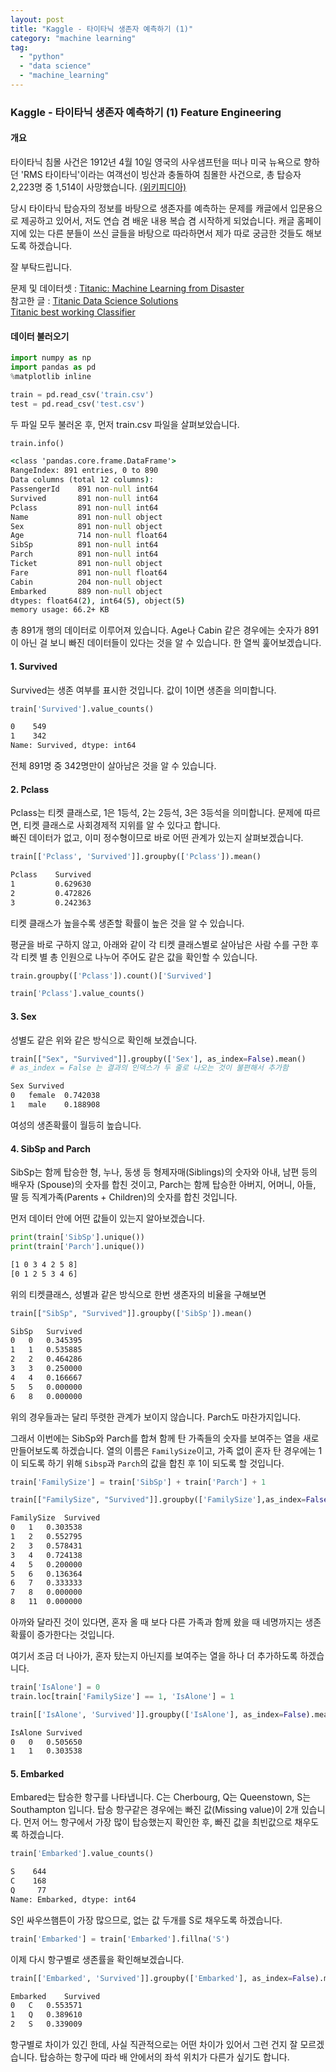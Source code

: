 ```yaml
---
layout: post
title: "Kaggle - 타이타닉 생존자 예측하기 (1)"
category: "machine learning"
tag:
  - "python"
  - "data science"
  - "machine_learning"
---
```


### Kaggle - 타이타닉 생존자 예측하기 (1) Feature Engineering  




#### **개요**  
 타이타닉 침몰 사건은 1912년 4월 10일 영국의 사우샘프턴을 떠나 미국 뉴욕으로 향하던 'RMS 타이타닉'이라는 여객선이 빙산과 충돌하여 침몰한 사건으로, 총 탑승자 2,223명 중 1,514이 사망했습니다. [(위키피디아)](https://ko.wikipedia.org/wiki/RMS_%ED%83%80%EC%9D%B4%ED%83%80%EB%8B%89)  

 당시 타이타닉 탑승자의 정보를 바탕으로 생존자를 예측하는 문제를 캐글에서 입문용으로 제공하고 있어서, 저도 연습 겸 배운 내용 복습 겸 시작하게 되었습니다. 캐글 홈페이지에 있는 다른 분들이 쓰신 글들을 바탕으로 따라하면서 제가 따로 궁금한 것들도 해보도록 하겠습니다.

잘 부탁드립니다.  

문제 및 데이터셋 : [Titanic: Machine Learning from Disaster](https://www.kaggle.com/c/titanic)   
참고한 글 : [Titanic Data Science Solutions](https://www.kaggle.com/startupsci/titanic-data-science-solutions)  
[Titanic best working Classifier
](https://www.kaggle.com/sinakhorami/titanic-best-working-classifier)  





#### **데이터 불러오기**  


```python
import numpy as np
import pandas as pd
%matplotlib inline

train = pd.read_csv('train.csv')
test = pd.read_csv('test.csv')
```

두 파일 모두 불러온 후, 먼저 train.csv 파일을 살펴보았습니다.
```python
train.info()
```

```cmd
<class 'pandas.core.frame.DataFrame'>
RangeIndex: 891 entries, 0 to 890
Data columns (total 12 columns):
PassengerId    891 non-null int64
Survived       891 non-null int64
Pclass         891 non-null int64
Name           891 non-null object
Sex            891 non-null object
Age            714 non-null float64
SibSp          891 non-null int64
Parch          891 non-null int64
Ticket         891 non-null object
Fare           891 non-null float64
Cabin          204 non-null object
Embarked       889 non-null object
dtypes: float64(2), int64(5), object(5)
memory usage: 66.2+ KB
```

총 891개 행의 데이터로 이루어져 있습니다. Age나 Cabin 같은 경우에는 숫자가 891이 아닌 걸 보니 빠진 데이터들이 있다는 것을 알 수 있습니다. 한 열씩 훑어보겠습니다.  


#### **1. Survived**
Survived는 생존 여부를 표시한 것입니다. 값이 1이면 생존을 의미합니다.

```python
train['Survived'].value_counts()
```
```cmd
0    549
1    342
Name: Survived, dtype: int64
```
전체 891명 중 342명만이 살아남은 것을 알 수 있습니다.

#### **2. Pclass**  
Pclass는 티켓 클래스로, 1은 1등석, 2는 2등석, 3은 3등석을 의미합니다. 문제에 따르면, 티켓 클래스로 사회경제적 지위를 알 수 있다고 합니다.  
빠진 데이터가 없고, 이미 정수형이므로 바로 어떤 관계가 있는지 살펴보겠습니다.


```python
train[['Pclass', 'Survived']].groupby(['Pclass']).mean()
```

```cmd
Pclass    Survived   
1         0.629630
2         0.472826
3         0.242363
```

티켓 클래스가 높을수록 생존할 확률이 높은 것을 알 수 있습니다.  

평균을 바로 구하지 않고, 아래와 같이 각 티켓 클래스별로 살아남은 사람 수를 구한 후 각 티켓 별 총 인원으로 나누어 주어도 같은 값을 확인할 수 있습니다.
```python
train.groupby(['Pclass']).count()['Survived']
```
```python
train['Pclass'].value_counts()
```

#### **3. Sex**  
성별도 같은 위와 같은 방식으로 확인해 보겠습니다.

```python
train[["Sex", "Survived"]].groupby(['Sex'], as_index=False).mean()
# as_index = False 는 결과의 인덱스가 두 줄로 나오는 것이 불편해서 추가함
````
```cmd
Sex	Survived
0	female	0.742038
1	male	0.188908
```
여성의 생존확률이 월등히 높습니다.

#### **4. SibSp and Parch**
SibSp는 함께 탑승한 형, 누나, 동생 등 형제자매(Siblings)의 숫자와 아내, 남편 등의 배우자 (Spouse)의 숫자를 합친 것이고, Parch는 함께 탑승한 아버지, 어머니, 아들, 딸 등 직계가족(Parents + Children)의 숫자를 합친 것입니다.

먼저 데이터 안에 어떤 값들이 있는지 알아보겠습니다.
```python
print(train['SibSp'].unique())
print(train['Parch'].unique())
```
```cmd
[1 0 3 4 2 5 8]
[0 1 2 5 3 4 6]
```  


위의 티켓클래스, 성별과 같은 방식으로 한번 생존자의 비율을 구해보면  


```python
train[["SibSp", "Survived"]].groupby(['SibSp']).mean()
```
```cmd
SibSp	Survived
0	0	0.345395
1	1	0.535885
2	2	0.464286
3	3	0.250000
4	4	0.166667
5	5	0.000000
6	8	0.000000
```
위의 경우들과는 달리 뚜렷한 관계가 보이지 않습니다. Parch도 마찬가지입니다.


그래서 이번에는 SibSp와 Parch를 합쳐 함께 탄 가족들의 숫자를 보여주는 열을 새로 만들어보도록 하겠습니다. 열의 이름은 ```FamilySize```이고, 가족 없이 혼자 탄 경우에는 1이 되도록 하기 위해 ```Sibsp```과 ```Parch```의 값을 합친 후 1이 되도록 할 것입니다.


```python
train['FamilySize'] = train['SibSp'] + train['Parch'] + 1
```
```python
train[["FamilySize", "Survived"]].groupby(['FamilySize'],as_index=False).mean()
```

```cmd
FamilySize	Survived
0	1	0.303538
1	2	0.552795
2	3	0.578431
3	4	0.724138
4	5	0.200000
5	6	0.136364
6	7	0.333333
7	8	0.000000
8	11	0.000000
```

아까와 달라진 것이 있다면, 혼자 올 때 보다 다른 가족과 함께 왔을 때 네명까지는 생존 확률이 증가한다는 것입니다.   

여기서 조금 더 나아가, 혼자 탔는지 아닌지를 보여주는 열을 하나 더 추가하도록 하겠습니다.

```python
train['IsAlone'] = 0
train.loc[train['FamilySize'] == 1, 'IsAlone'] = 1
```
```python
train[['IsAlone', 'Survived']].groupby(['IsAlone'], as_index=False).mean()
```

```cmd
IsAlone	Survived
0	0	0.505650
1	1	0.303538
```


#### **5. Embarked**
Embared는 탑승한 항구를 나타냅니다. C는 Cherbourg, Q는 Queenstown, S는 Southampton 입니다. 탑승 항구같은 경우에는 빠진 값(Missing value)이 2개 있습니다. 먼저 어느 항구에서 가장 많이 탑승했는지 확인한 후, 빠진 값을 최빈값으로 채우도록 하겠습니다.

```python
train['Embarked'].value_counts()
```
```cmd
S    644
C    168
Q     77
Name: Embarked, dtype: int64
```

S인  싸우쓰햄튼이 가장 많으므로, 없는 값 두개를 S로 채우도록 하겠습니다.
```python
train['Embarked'] = train['Embarked'].fillna('S')
```

이제 다시 항구별로 생존률을 확인해보겠습니다.
```python
train[['Embarked', 'Survived']].groupby(['Embarked'], as_index=False).mean()
```

```cmd
Embarked	Survived
0	C	0.553571
1	Q	0.389610
2	S	0.339009
```
항구별로 차이가 있긴 한데, 사실 직관적으로는 어떤 차이가 있어서 그런 건지 잘 모르겠습니다. 탑승하는 항구에 따라 배 안에서의 좌석 위치가 다른가 싶기도 합니다.
